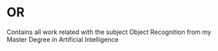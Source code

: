 # OR
Contains all work related with the subject Object Recognition from my Master Degree in Artificial Intelligence
